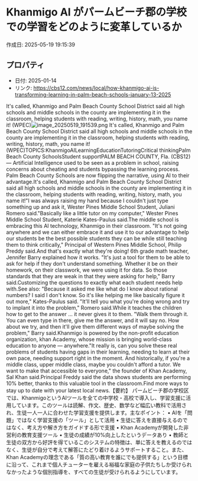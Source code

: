 # Khanmigo AI がパームビーチ郡の学校での学習をどのように変革しているか

作成日: 2025-05-19 19:15:39

## プロパティ

- 日付: 2025-01-14
- リンク: https://cbs12.com/news/local/how-khanmigo-ai-is-transforming-learning-in-palm-beach-schools-january-13-2025

It's called, Khanmigo and Palm Beach County School District said all high schools and middle schools in the county are implementing it in the classroom, helping students with reading, writing, history, math, you name it! (WPEC)![image_20250519_191539.png](../assets/image_20250519_191539.png)
It's called, Khanmigo and Palm Beach County School District said all high schools and middle schools in the county are implementing it in the classroom, helping students with reading, writing, history, math, you name it! (WPEC)TOPICS:KhanmigoAILearningEducationTutoringCritical thinkingPalm Beach County SchoolsStudent supportPALM BEACH COUNTY, Fla. (CBS12) — Artificial Intelligence used to be seen as a problem in school, raising concerns about cheating and students bypassing the learning process. Palm Beach County Schools are now flipping the narrative, using AI to their advantage.It's called, Khanmigo and Palm Beach County School District said all high schools and middle schools in the county are implementing it in the classroom, helping students with reading, writing, history, math, you name it!"I was always raising my hand because I couldn't just type something up and ask it, Wester Pines Middle School Student, Juliani Romero said."Basically like a little tutor on my computer," Wester Pines Middle School Student, Katerie Kates-Paulus said.The middle school is embracing this AI technology, Khanmigo in their classroom. "It's not going anywhere and we can either embrace it and use it to our advantage to help our students be the best possible students they can be while still teaching them to think critically," Principal of Western Pines Middle School, Philip Preddy said.And that's exactly what they're doing! 6th grade math teacher, Jennifer Barry explained how it works. "It's just a tool for them to be able to ask for help if they don't understand something. Whether it be on their homework, on their classwork, we were using it for data. So those standards that they are weak in that they were asking for help," Barry said.Customizing the questions to exactly what each student needs help with.See also: "Because it asked me like what do I know about rational numbers? I said I don't know. So it's like helping me like basically figure it out more," Kates-Paulus said. "It'll tell you what you're doing wrong and try to implant it into the problem," Romero said.While it teaches the children how to get to the answer ... it never gives it to them. "Walk them through it. You can even type in there, give me the answer, and it will say no. How about we try, and then it'll give them different ways of maybe solving the problem," Barry said.Khanmigo is powered by the non-profit education organization, khan Academy, whose mission is bringing world-class education to anyone — anywhere."It really is, can you solve these real problems of students having gaps in their learning, needing to learn at their own pace, needing support right in the moment. And historically, if you're a middle class, upper middle class, maybe you couldn't afford a tutor. We want to make that accessible to everyone," the founder of Khan Academy, Sal Khan said.Principal Freddy said the data shows students are performing 10% better, thanks to this valuable tool in the classroom.Find more ways to stay up to date with your latest local news.【要約】
パームビーチ郡の学校区では、KhanmigoというAIツールを全ての中学校・高校で導入し、学習支援に活用しています。このツールは読解、作文、歴史、数学など幅広い教科で活用され、生徒一人一人に合わせた学習支援を提供します。主なポイント：
• AIを「問題」ではなく学習支援の「ツール」として活用
• 生徒に答えを直接与えるのではなく、考え方や解き方をガイドする形で支援
• Khan Academyが開発した非営利の教育支援ツール
• 生徒の成績が10%向上したというデータあり
• 教師と生徒の双方から好評を得ているこのシステムの特徴は、単に答えを教えるのではなく、生徒が自分で考えて解答にたどり着けるようサポートすること。また、Khan Academyの理念である「質の高い教育を誰にでも提供する」という目標に沿って、これまで個人チューターを雇える裕福な家庭の子供たちしか受けられなかったような個別指導を、すべての生徒が受けられるようにしています。